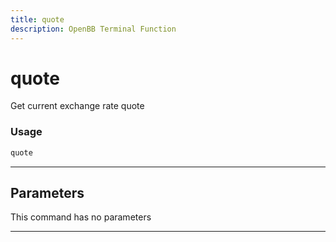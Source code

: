 ```yaml
---
title: quote
description: OpenBB Terminal Function
---
```


# quote

Get current exchange rate quote

### Usage

```python
quote
```

---

## Parameters

This command has no parameters


---
